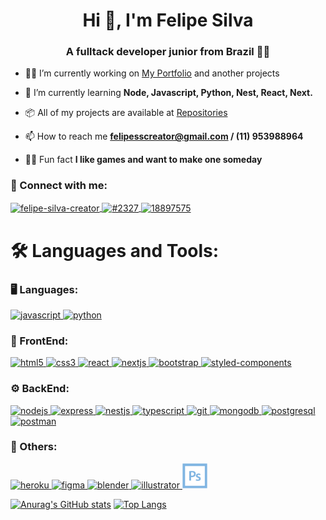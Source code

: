 <h1 align="center">Hi 👋, I'm Felipe Silva</h1>
<h3 align="center">A fulltack developer junior from Brazil 🧑‍💻</h3>

- 👨‍💻 I’m currently working on [My Portfolio](https://felipe.vercel.app/) and another projects

- 📖 I’m currently learning **Node, Javascript, Python, Nest, React, Next.**

- 📦 All of my projects are available at [Repositories](https://github.com/Feelpe?tab=repositories)

- 📫 How to reach me **felipesscreator@gmail.com / (11) 953988964**

- 🙋‍♂️ Fun fact **I like games and want to make one someday**

<h3 align="left">🤝 Connect with me:</h3>
<p align="left">
  <a href="https://linkedin.com/in/felipe-creator" target="_blank">
    <img 
      align="center" 
      src="https://img.shields.io/badge/LinkedIn-0077B5?style=for-the-badge&logo=linkedin&logoColor=white" 
      alt="felipe-silva-creator" 
      height="30" 
      width="90" 
    />
  </a>
  <a href="https://discord.gg/#2327" target="_blank">
    <img 
      align="center" 
      src="https://img.shields.io/badge/Discord-7289DA?style=for-the-badge&logo=discord&logoColor=white" 
      alt="#2327" 
      height="30" 
      width="90" 
    />
  </a>
  <a href="https://stackoverflow.com/users/18897575" target="_blank">
    <img 
      align="center" 
      src="https://aleen42.github.io/badges/src/stackoverflow.svg" 
      alt="18897575" 
      height="30" 
      width="90" 
    />
  </a>
</p>

<h1 align="left">🛠️ Languages and Tools:</h1>

<h3 align="left">🖥️ Languages:</h3>
<p align="left">
  <a href="https://developer.mozilla.org/en-US/docs/Web/JavaScript" target="_blank" rel="noreferrer"> 
    <img 
      src="https://img.shields.io/badge/JavaScript-F7DF1E?style=for-the-badge&logo=javascript&logoColor=black" 
      alt="javascript" 
      width="40" 
      height="90"
    /> 
  </a> 
  <a href="https://www.python.org/" target="_blank" rel="noreferrer"> 
    <img 
      src="https://img.shields.io/badge/Python-3776AB?style=for-the-badge&logo=python&logoColor=white" 
      alt="python" 
      width="40" 
      height="90"
    /> 
  </a> 
</p>

<h3 align="left">🌸 FrontEnd:</h3>
<p align="left">
  <a href="https://www.w3schools.com/html/" target="_blank" rel="noopener noreferrer"> 
    <img 
      src="https://img.shields.io/badge/HTML5-E34F26?style=for-the-badge&logo=html5&logoColor=white" 
      alt="html5" 
      width="40" 
      height="40"
    /> 
  </a> 
  <a href="https://www.w3schools.com/css/" target="_blank" rel="noopener noreferrer"> 
    <img 
      src="https://img.shields.io/badge/CSS3-1572B6?style=for-the-badge&logo=css3&logoColor=white" 
      alt="css3" 
      width="40" 
      height="40"
    /> 
  </a> 
  <a href="https://reactjs.org/" target="_blank" rel="noopener noreferrer"> 
    <img 
      src="https://img.shields.io/badge/React-20232A?style=for-the-badge&logo=react&logoColor=61DAFB" 
      alt="react" 
      width="40" 
      height="40"
    /> 
  </a> 
  <a href="https://nextjs.org/" target="_blank" rel="noopener noreferrer"> 
    <img 
      src="https://www.marciobrasil.net.br/wp-content/uploads/2021/01/1_2tmzU7bve-VlTkOMWsk_Hw.jpg" 
      alt="nextjs" 
      width="40" 
      height="40"
    /> 
  </a> 
  <a href="https://getbootstrap.com" target="_blank" rel="noopener noreferrer"> 
    <img src="https://img.shields.io/badge/Bootstrap-563D7C?style=for-the-badge&logo=bootstrap&logoColor=white" 
      alt="bootstrap" 
      width="40" 
      height="40"
    /> 
  </a>
  <a href="https://styled-components.com/" target="_blank" rel="noopener noreferrer"> 
    <img src="https://img.shields.io/badge/styled--components-DB7093?style=for-the-badge&logo=styled-components&logoColor=white" 
      alt="styled-components" 
      width="40" 
      height="40"
    /> 
  </a>
</p>

<h3 align="left">⚙️ BackEnd:</h3>
<p align="left"> 
  <a href="https://nodejs.org" target="_blank" rel="noreferrer"> 
    <img 
      src="https://img.shields.io/badge/Node.js-43853D?style=for-the-badge&logo=node.js&logoColor=white" 
      alt="nodejs" 
      width="40" 
      height="40"
    /> 
  </a> 
  <a href="https://expressjs.com" target="_blank" rel="noreferrer"> 
    <img 
      src="https://img.shields.io/badge/Express.js-404D59?style=for-the-badge" 
      alt="express" 
      width="40" 
      height="40"
    /> 
  </a> 
  <a href="https://nestjs.com/" target="_blank" rel="noreferrer"> 
    <img 
      src="https://img.shields.io/badge/Nest-%23DD0031.svg?&style=for-the-badge&logo=nest&logoColor=white" 
      alt="nestjs" 
      width="40" 
      height="40"
    /> 
  </a> 
  <a href="https://www.typescriptlang.org/" target="_blank" rel="noreferrer"> 
    <img 
      src="https://img.shields.io/badge/TypeScript-007ACC?style=for-the-badge&logo=typescript&logoColor=white" 
      alt="typescript" 
      width="40" 
      height="40"
    /> 
  </a> 
  <a href="https://git-scm.com/" target="_blank" rel="noreferrer"> 
    <img 
      src="https://img.shields.io/badge/GIT-E44C30?style=for-the-badge&logo=git&logoColor=white" 
      alt="git" 
      width="40" 
      height="40"
    /> 
  </a> 
  <a href="https://www.mongodb.com/" target="_blank" rel="noreferrer"> 
    <img 
      src="https://img.shields.io/badge/MongoDB-4EA94B" 
      alt="mongodb" 
      width="40" 
      height="40"
    /> 
  </a> 
  <a href="https://www.postgresql.org" target="_blank" rel="noreferrer"> 
    <img 
      src="https://img.shields.io/badge/PostgreSQL-316192?style=for-the-badge&logo=postgresql&logoColor=white" 
      alt="postgresql" 
      width="40" 
      height="40"
    /> 
  </a> 
  <a href="https://postman.com" target="_blank" rel="noreferrer"> 
    <img 
      src="https://img.shields.io/badge/Postman-FC8019?style=for-the-badge&logo=Postman&logoColor=white" 
      alt="postman" 
      width="40" 
      height="40"
    /> 
  </a> 
</p>

<h3 align="left">📁 Others:</h3>
<p align="left"> 
  <a href="https://heroku.com" target="_blank" rel="noreferrer"> 
    <img 
      src="https://www.vectorlogo.zone/logos/heroku/heroku-icon.svg" 
      alt="heroku" 
      width="40" 
      height="40"
    /> 
  </a> 
  <a href="https://www.figma.com/" target="_blank" rel="noreferrer"> 
    <img 
      src="https://www.vectorlogo.zone/logos/figma/figma-icon.svg" 
      alt="figma" 
      width="40" 
      height="40"
    /> 
  </a> 
  <a href="https://www.blender.org/" target="_blank" rel="noreferrer"> 
    <img 
      src="https://download.blender.org/branding/community/blender_community_badge_white.svg" 
      alt="blender" 
      width="40" 
      height="40"
    /> 
  </a>
  <a href="https://www.adobe.com/in/products/illustrator.html" target="_blank" rel="noreferrer"> 
    <img 
      src="https://www.vectorlogo.zone/logos/adobe_illustrator/adobe_illustrator-icon.svg" 
      alt="illustrator" 
      width="40" 
      height="40"
    /> 
  </a> 
  <a href="https://www.photoshop.com/en" target="_blank" rel="noreferrer"> 
    <img 
      src="https://raw.githubusercontent.com/devicons/devicon/master/icons/photoshop/photoshop-line.svg" 
      alt="photoshop" 
      width="40" 
      height="40"
    /> 
  </a> 
</p>

[![Anurag's GitHub stats](https://github-readme-stats.vercel.app/api?username=feelpe&count_private=true&show_icons=true&theme=panda)](https://github.com/feelpe/feelpe) [![Top Langs](https://github-readme-stats.vercel.app/api/top-langs/?username=feelpe&count_private=true&show_icons=true&theme=panda)](https://github.com/feelpe/feelpe)